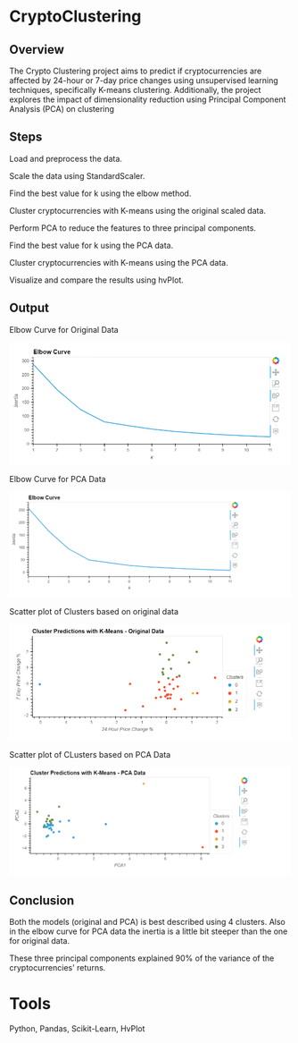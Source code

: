 # CryptoClustering

## Overview

The Crypto Clustering project aims to predict if cryptocurrencies are affected by 24-hour or 7-day price changes using unsupervised learning techniques, specifically K-means clustering. Additionally, the project explores the impact of dimensionality reduction using Principal Component Analysis (PCA) on clustering

## Steps

Load and preprocess the data.

Scale the data using StandardScaler.

Find the best value for k using the elbow method.

Cluster cryptocurrencies with K-means using the original scaled data.

Perform PCA to reduce the features to three principal components.

Find the best value for k using the PCA data.

Cluster cryptocurrencies with K-means using the PCA data.

Visualize and compare the results using hvPlot.


## Output

Elbow Curve for Original Data

![Elbow1](https://github.com/lintubaby5/CryptoClustering/blob/main/Images/elbow_orginal_data.png)

Elbow Curve for PCA Data

![Elbow2](https://github.com/lintubaby5/CryptoClustering/blob/main/Images/elbow_pca.png)

Scatter plot of Clusters based on original data

![Scatter1](https://github.com/lintubaby5/CryptoClustering/blob/main/Images/cluster_prediction_orginal_data.png)

Scatter plot of CLusters based on PCA Data

![Scatter2](https://github.com/lintubaby5/CryptoClustering/blob/main/Images/cluster_prediction_pca.png)

## Conclusion

Both the models (original and PCA) is best described using 4 clusters. Also in the elbow curve for PCA data the inertia is a little bit steeper than the one for original data.

These three principal components explained 90% of the variance of the cryptocurrencies' returns.

# Tools

Python, Pandas, Scikit-Learn, HvPlot
